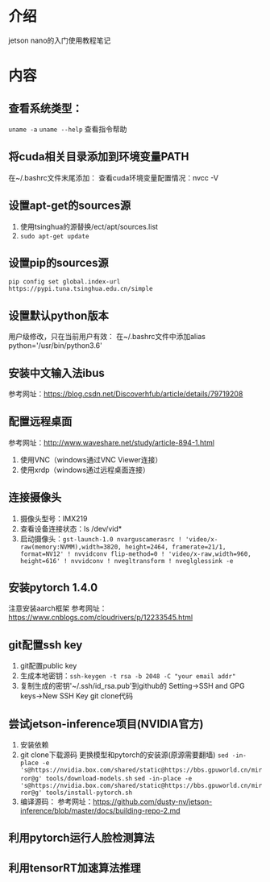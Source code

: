 # 介绍
jetson nano的入门使用教程笔记

# 内容

## 查看系统类型：
`uname -a`
`uname --help` 查看指令帮助
## 将cuda相关目录添加到环境变量PATH
在~/.bashrc文件末尾添加：
查看cuda环境变量配置情况：nvcc -V
## 设置apt-get的sources源
1. 使用tsinghua的源替换/ect/apt/sources.list
2. `sudo apt-get update`
## 设置pip的sources源
`pip config set global.index-url https://pypi.tuna.tsinghua.edu.cn/simple`
## 设置默认python版本
用户级修改，只在当前用户有效：
在~/.bashrc文件中添加alias python='/usr/bin/python3.6'
## 安装中文输入法ibus
参考网址：https://blog.csdn.net/Discoverhfub/article/details/79719208
## 配置远程桌面
参考网址：http://www.waveshare.net/study/article-894-1.html
1. 使用VNC（windows通过VNC Viewer连接）
2. 使用xrdp（windows通过远程桌面连接）
## 连接摄像头
1. 摄像头型号：IMX219
2. 查看设备连接状态：ls /dev/vid*
3. 启动摄像头：`gst-launch-1.0 nvarguscamerasrc ! 'video/x-raw(memory:NVMM),width=3820, height=2464, framerate=21/1, format=NV12' ! nvvidconv flip-method=0 ! 'video/x-raw,width=960, height=616' ! nvvidconv ! nvegltransform ! nveglglessink -e`
## 安装pytorch 1.4.0
注意安装aarch框架
参考网址：https://www.cnblogs.com/cloudrivers/p/12233545.html
## git配置ssh key
1. git配置public key
2. 生成本地密钥：`ssh-keygen -t rsa -b 2048 -C "your email addr"`
3. 复制生成的密钥'~/.ssh/id_rsa.pub'到github的 Setting->SSH and GPG keys->New SSH Key
git clone代码
## 尝试jetson-inference项目(NVIDIA官方)
1. 安装依赖
2. git clone下载源码
更换模型和pytorch的安装源(原源需要翻墙)
`sed -in-place -e 's@https://nvidia.box.com/shared/static@https://bbs.gpuworld.cn/mirror@g' tools/download-models.sh`
`sed -in-place -e 's@https://nvidia.box.com/shared/static@https://bbs.gpuworld.cn/mirror@g' tools/install-pytorch.sh`
3. 编译源码：
参考网址：https://github.com/dusty-nv/jetson-inference/blob/master/docs/building-repo-2.md

## 利用pytorch运行人脸检测算法

## 利用tensorRT加速算法推理
 
